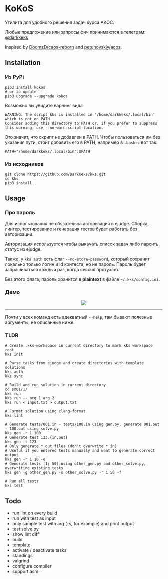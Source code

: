 # KoKoS

Утилита для удобного решения задач курса АКОС.

Любые предложение или запросы фич принимаются в телеграм: [@darkkeks](https://t.me/darkkeks)

Inspired by [DoomzD/caos-reborn](https://github.com/DoomzD/caos-reborn) and [petuhovskiy/acos](https://github.com/petuhovskiy/acos).

## Installation

### Из PyPi

```shell script
pip3 install kokos 
# or to update
pip3 upgrade --upgrade kokos 
```

Возможно вы увидите варнинг вида

```
WARNING: The script kks is installed in '/home/darkkeks/.local/bin' which is not on PATH.
Consider adding this directory to PATH or, if you prefer to suppress this warning, use --no-warn-script-location.
```

Это значит, что скрипт не добавлен в PATH. Чтобы пользоваться им без указания пути, стоит добавить его в PATH, например в `.bashrc` вот так:
```
PATH="/home/darkkeks/.local/bin":$PATH
```

### Из исходников

```shell script
git clone https://github.com/DarkKeks/kks.git
cd kks
pip3 install .
```

## Usage

### Про пароль

Для использования не обязательна авторизация в ejudge. Сборка, линтер, тестирование и генерация тестов будет работать без авторизации.

Авторизация используется чтобы выкачать список задач либо парсить статус из ejudge.

Также, у `kks auth` есть флаг `--no-store-password`, который сохранит локально только логин и id контеста, но не пароль. Пароль будет запрашиваться каждый раз, когда сессия протухает.

Без этого флага, пароль хранится в **plaintext** в файле `~/.kks/config.ini`.

### Демо

<p align="center">
<a href="https://asciinema.org/a/54ZBjUsSNjKL2phHIcG67AWU7" target="_blank"><img src="https://asciinema.org/a/54ZBjUsSNjKL2phHIcG67AWU7.svg" /></a>
</p>

---

Почти у всех команд есть адекватный `--help`, там бывают полезные аргументы, не описанные ниже.

### TLDR

```shell script
# Create .kks-workspace in current directory to mark kks workspace root
kks init

# Parse tasks from ejudge and create directories with template solutions
kks auth
kks sync

# Build and run solution in current directory
cd sm01/1/
kks run
kks run -- arg_1 arg_2
kks run < input.txt > output.txt

# Format solution using clang-format
kks lint

# Generate tests/001.in - tests/100.in using gen.py; generate 001.out - 100.out using solve.py
kks gen -r 1 100
# Generate test 123.{in,out}
kks gen -t 123
# Only generate *.out files (don't overwrite *.in)
# Useful if you entered tests manually and want to generate correct output
kks gen -r 1 10 -o
# Generate tests [1; 50] using other_gen.py and other_solve.py, overwriting existing tests
kks gen -g other_gen.py -s other_solve.py -r 1 50 -f

# Run all tests
kks test
```

## Todo
- run lint on every build
- run with test as input
- only sample test with arg (-s, for example) and print output
- test solve.py
- show lint diff
- build
- template
- activate / deactivate tasks
- standings
- valgrind
- configure compiler
- support asm
